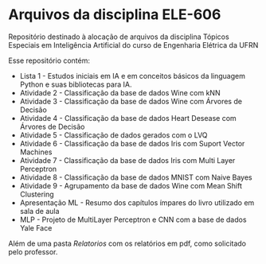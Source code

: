 # Arquivos da disciplina ELE-606
Repositório destinado à alocação de arquivos da disciplina Tópicos Especiais em Inteligência Artificial do curso de Engenharia Elétrica da UFRN

Esse repositório contém:
- Lista 1 - Estudos iniciais em IA e em conceitos básicos da linguagem Python e suas bibliotecas para IA.
- Atividade 2 - Classificação da base de dados Wine com kNN
- Atividade 3 - Classificação da base de dados Wine com Árvores de Decisão
- Atividade 4 - Classificação da base de dados Heart Desease com Árvores de Decisão
- Atividade 5 - Classificação de dados gerados com o LVQ
- Atividade 6 - Classificação da base de dados Iris com Suport Vector Machines
- Atividade 7 - Classificação da base de dados Iris com Multi Layer Perceptron
- Atividade 8 - Classificação da base de dados MNIST com Naive Bayes
- Atividade 9 - Agrupamento da base de dados Wine com Mean Shift Clustering
- Apresentação ML - Resumo dos capítulos ímpares do livro utilizado em sala de aula
- MLP - Projeto de MultiLayer Perceptron e CNN com a base de dados Yale Face

Além de uma pasta _Relatorios_ com os relatórios em pdf, como solicitado pelo professor. 
